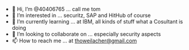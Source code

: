 - 👋 Hi, I’m @40406765 ... call me tom
- 👀 I’m interested in ... securitz, SAP and HitHub of course
- 🌱 I’m currently learning ... at IBM, all kinds of stuff what a Cosultant is doing
- 💞️ I’m looking to collaborate on ... especially security aspects
- 📫 How to reach me ... at thoweilacher@gmail.com

<!---
40406765/40406765 is a ✨ special ✨ repository because its `README.md` (this file) appears on your GitHub profile.
You can click the Preview link to take a look at your changes.
--->

